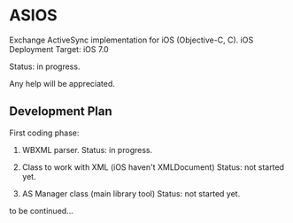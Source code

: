 ASIOS
=====

Exchange ActiveSync implementation for iOS (Objective-C, C).
iOS Deployment Target: iOS 7.0

Status: in progress.

Any help will be appreciated.


Development Plan
----------------

First coding phase:

1) WBXML parser.
Status: in progress.

2) Class to work with XML (iOS haven't XMLDocument)
Status: not started yet.

3) AS Manager class (main library tool)
Status: not started yet.

to be continued...
